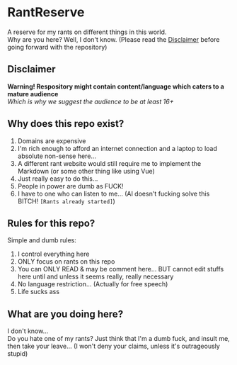 # RantReserve

A reserve for my rants on different things in this world.  
Why are you here? Well, I don't know. (Please read the [Disclaimer](#disclaimer) before going forward with the repository)

## Disclaimer
**Warning! Respository might contain content/language which caters to a mature audience**  
*Which is why we suggest the audience to be at least 16+*

## Why does this repo exist?

1. Domains are expensive
2. I'm rich enough to afford an internet connection and a laptop to load absolute non-sense here...
3. A different rant website would still require me to implement the Markdown (or some other thing like using Vue)
4. Just really easy to do this...
5. People in power are dumb as FUCK!
6. I have to one who can listen to me... (AI doesn't fucking solve this BITCH! `[Rants already started]`)

## Rules for this repo?

Simple and dumb rules:
1. I control everything here
2. ONLY focus on rants on this repo
3. You can ONLY READ & may be comment here... BUT cannot edit stuffs here until and unless it seems really, really necessary
4. No language restriction... (Actually for free speech)
5. Life sucks ass

## What are you doing here?

I don't know...  
Do you hate one of my rants? Just think that I'm a dumb fuck, and insult me, then take your leave... (I won't deny your claims, unless it's outrageously stupid)
